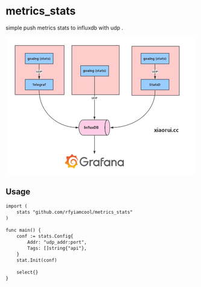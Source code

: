 # metrics_stats

simple push metrics stats to influxdb with udp .

![](stats.jpg)

## Usage

```
import (
    stats "github.com/rfyiamcool/metrics_stats"
)

func main() {
    conf := stats.Config{
        Addr: "udp_addr:port",
        Tags: []string{"api"},
    }
    stat.Init(conf)

    select{}
}
```